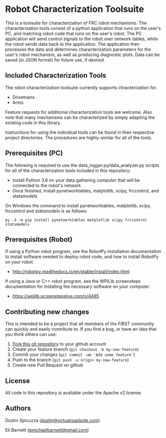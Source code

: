 Robot Characterization Toolsuite
================================

This is a toolsuite for characterization of FRC robot mechanisms.  The characterization tools consist
of a python application that runs on the user's PC, and matching robot code that runs on the user's
robot.  The PC application will send control signals to the robot over network tables, while the robot
sends data back to the application.  The application then processes the data and determines 
characterization parameters for the user's robot mechanism, as well as producing diagnostic plots.  Data
can be saved (in JSON format) for future use, if desired.

Included Characterization Tools
-------------------------------

The robot characterization toolsuite currently supports chracterization for:

- Drivetrains
- Arms

Feature requests for additional characterization tools are welcome.  Also note that many
mechanisms can be characterized by simply adapting the existing code in this library.

Instructions for using the individual tools can be found in their respective project directories. 
The procedures are highly-similar for all of the tools.

Prerequisites (PC)
------------------

The following is required to use the data_logger.py/data_analyzer.py scripts for all
of the characterization tools included in this repository:

* Install Python 3.6 on your data gathering computer that will be connected to
  the robot's network
* Once finished, install pynetworktables, matplotlib, scipy, frccontrol, and statsmodels

On Windows the command to install pynetworktables, matplotlib, scipy, frccontrol and statsmodels 
is as follows:

    py -3 -m pip install pynetworktables matplotlib scipy frccontrol statsmodels

Prerequisites (Robot)
---------------------

If using a Python robot program, see the RobotPy installation documentation to
install software needed to deploy robot code, and how to install RobotPy on
your robot.

* http://robotpy.readthedocs.io/en/stable/install/index.html

If using a Java or C++ robot program, see the WPILIb screensteps documentation for
installing the necessary software on your computer.

* https://wpilib.screenstepslive.com/s/4485

Contributing new changes
------------------------

This is intended to be a project that all members of the FIRST community can
quickly and easily contribute to. If you find a bug, or have an idea that you
think others can use:

1. [Fork this git repository](https://github.com/robotpy/robot-characterization/fork) to your github account
2. Create your feature branch (`git checkout -b my-new-feature`)
3. Commit your changes (`git commit -am 'Add some feature'`)
4. Push to the branch (`git push -u origin my-new-feature`)
5. Create new Pull Request on github

License
-------

All code in this repository is available under the Apache v2 license.

Authors
-------

Dustin Spicuzza (dustin@virtualroadside.com)

Eli Barnett (emichaelbarnett@gmail.com)